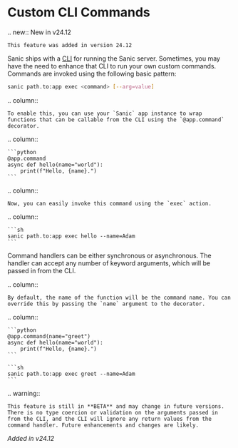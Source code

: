 # Custom CLI Commands

.. new:: New in v24.12

```
This feature was added in version 24.12
```

Sanic ships with a [CLI](../running/running.html#running-via-command) for running the Sanic server. Sometimes, you may have the need to enhance that CLI to run your own custom commands. Commands are invoked using the following basic pattern:

```sh
sanic path.to:app exec <command> [--arg=value]
```

.. column::

```
To enable this, you can use your `Sanic` app instance to wrap functions that can be callable from the CLI using the `@app.command` decorator.
```

.. column::

````
```python
@app.command
async def hello(name="world"):
    print(f"Hello, {name}.")
```
````

.. column::

```
Now, you can easily invoke this command using the `exec` action. 
```

.. column::

````
```sh
sanic path.to:app exec hello --name=Adam
```
````

Command handlers can be either synchronous or asynchronous. The handler can accept any number of keyword arguments, which will be passed in from the CLI.

.. column::

```
By default, the name of the function will be the command name. You can override this by passing the `name` argument to the decorator.
```

.. column::

````
```python
@app.command(name="greet")
async def hello(name="world"):
    print(f"Hello, {name}.")
```

```sh
sanic path.to:app exec greet --name=Adam
```
````

.. warning::

```
This feature is still in **BETA** and may change in future versions. There is no type coercion or validation on the arguments passed in from the CLI, and the CLI will ignore any return values from the command handler. Future enhancements and changes are likely.
```

_Added in v24.12_
